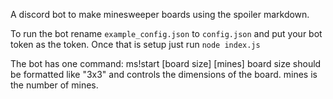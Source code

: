 A discord bot to make minesweeper boards using the spoiler markdown.

To run the bot rename `example_config.json` to `config.json` and put your bot token as the token.
Once that is setup just run `node index.js`

The bot has one command:
    ms!start [board size] [mines]
        board size should be formatted like "3x3" and controls the dimensions of the board.
        mines is the number of mines.